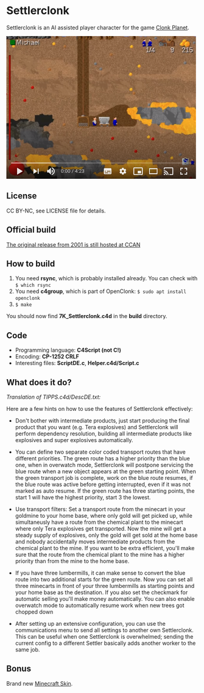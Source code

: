 # Settlerclonk

Settlerclonk is an AI assisted player character for the game [Clonk Planet](http://clonk.de/classics.php?lng=en).

[![Settlerclonk Video](fakevideoplayer.png)](http://www.youtube.com/watch?v=krwDcSeOZ5E)

## License

CC BY-NC, see LICENSE file for details.

## Official build

[The original release from 2001 is still hosted at CCAN](https://ccan.de/cgi-bin/ccan/ccan-view.pl?a=view&i=489)

## How to build

1. You need **rsync**, which is probably installed already. You can check with `$ which rsync`
2. You need **c4group**, which is part of OpenClonk: `$ sudo apt install openclonk`
3. `$ make`

You should now find **7K_Settlerclonk.c4d** in the **build** directory.

## Code

- Programming language: **C4Script (not C!)**
- Encoding: **CP-1252 CRLF**
- Interesting files: **ScriptDE.c**, **Helper.c4d/Script.c**

## What does it do?

*Translation of TIPPS.c4d/DescDE.txt:*

Here are a few hints on how to use the features of Settlerclonk effectively:

- Don't bother with intermediate products, just start producing the final product that you want (e.g. Tera explosives) and Settlerclonk will perform dependency resolution, building all intermediate products like explosives and super explosives automatically.

- You can define two separate color coded transport routes that have different priorities. The green route has a higher priority than the blue one, when in overwatch mode, Settlerclonk will postpone servicing the blue route when a new object appears at the green starting point. When the green transport job is complete, work on the blue route resumes, if the blue route was active before getting interrupted, even if it was not marked as auto resume.
If the green route has three starting points, the start 1 will have the highest priority, start 3 the lowest.

- Use transport filters: Set a transport route from the minecart in your goldmine to your home base, where only gold will get picked up, while simultaneusly have a route from the chemical plant to the minecart where only Tera explosives get transported. Now the mine will get a steady supply of explosives, only the gold will get sold at the home base and nobody accidentally moves intermediate products from the chemical plant to the mine. If you want to be extra efficient, you'll make sure that the route from the chemical plant to the mine has a higher priority than from the mine to the home base.

- If you have three lumbermills, it can make sense to convert the blue route into two additional starts for the green route. Now you can set all three minecarts in front of your three lumbermills as starting points and your home base as the destination. If you also set the checkmark for automatic selling you'll make money automatically. You can also enable overwatch mode to automatically resume work when new trees got chopped down

- After setting up an extensive configuration, you can use the communications menu to send all settings to another own Settlerclonk. This can be useful when one Settlerclonk is overwhelmed; sending the current config to a different Settler basically adds another worker to the same job.

## Bonus

Brand new [Minecraft Skin](https://ccan.de/cgi-bin/ccan/ccan-view.pl?a=view&i=6352).
